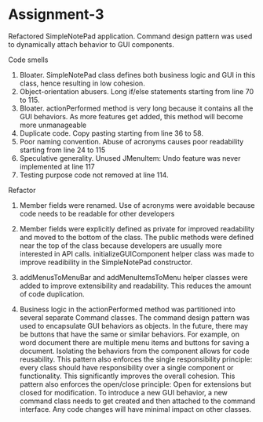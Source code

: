 # Assignment-3
Refactored SimpleNotePad application. Command design pattern was used to dynamically attach behavior to GUI components.


Code smells

1.	Bloater. SimpleNotePad class defines both business logic and GUI in this class, hence resulting in low cohesion.
2.	Object-orientation abusers. Long if/else statements starting from line 70 to 115.
3.	Bloater. actionPerformed method is very long because it contains all the GUI behaviors. As more features get added, this method will become more unmanageable
4.	Duplicate code. Copy pasting starting from line 36 to 58.
5.	Poor naming convention. Abuse of acronyms causes poor readability starting from line 24 to 115
6.	Speculative generality. Unused JMenuItem: Undo feature was never implemented at line 117
7.	Testing purpose code not removed at line 114.

Refactor

1.  Member fields were renamed. Use of acronyms were avoidable because code needs to be readable for other developers

2.  Member fields were explicitly defined as private for improved readability and moved to the bottom of the class. The public methods were defined near the top of the class because developers are usually more interested in API calls. initializeGUIComponent helper class was made to improve readibility in the SimpleNotePad constructor.

3.  addMenusToMenuBar and addMenuItemsToMenu helper classes were added to improve extensibility and readability. This reduces the amount of code duplication.

4.  Business logic in the actionPerformed method was partitioned into several separate Command classes. The command design pattern was used to encapsulate GUI behaviors as objects. In the future, there may be buttons that have the same or similar behaviors. For example, on word document there are multiple menu items and buttons for saving a document. Isolating the behaviors from the component allows for code reusability. This pattern also enforces the single responsibility principle: every class should have responsibility over a single component or functionality. This significantly improves the overall cohesion. This pattern also enforces the open/close principle: Open for extensions but closed for modification. To introduce a new GUI behavior, a new command class needs to get created and then attached to the command interface. Any code changes will have minimal impact on other classes. 
